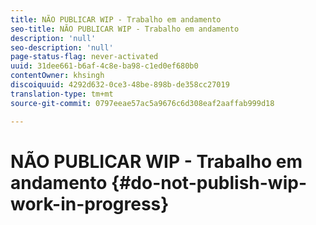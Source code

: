 ```yaml
---
title: NÃO PUBLICAR WIP - Trabalho em andamento
seo-title: NÃO PUBLICAR WIP - Trabalho em andamento
description: 'null'
seo-description: 'null'
page-status-flag: never-activated
uuid: 31dee661-b6af-4c8e-ba98-c1ed0ef680b0
contentOwner: khsingh
discoiquuid: 4292d632-0ce3-48be-898b-de358cc27019
translation-type: tm+mt
source-git-commit: 0797eeae57ac5a9676c6d308eaf2aaffab999d18

---
```



# NÃO PUBLICAR WIP - Trabalho em andamento {#do-not-publish-wip-work-in-progress}

